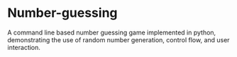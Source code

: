 # Number-guessing
A command line based number guessing game implemented in python, demonstrating the use of random number generation, control flow, and user interaction.
